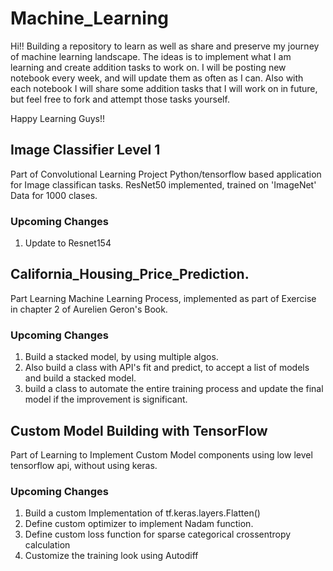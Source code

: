 # Machine_Learning
Hi!!
Building a repository to learn as well as share and preserve my journey of machine learning landscape.
The ideas is to implement what I am learning and create addition tasks to work on.
I will be posting new notebook every week, and will update them as often as I can.
Also with each notebook I will share some addition tasks that I will work on in future, but feel free to fork and attempt those tasks yourself.

Happy Learning Guys!!

## Image Classifier Level 1
Part of Convolutional Learning Project
Python/tensorflow based application for Image classifican tasks.
ResNet50 implemented, trained on 'ImageNet' Data for 1000 clases.
### Upcoming Changes
1. Update to Resnet154

## California_Housing_Price_Prediction.
Part Learning Machine Learning Process, implemented as part of Exercise in chapter 2 of Aurelien Geron's Book.
### Upcoming Changes
1. Build a stacked model, by using multiple algos.
2. Also build a class with API's fit and predict, to accept a list of models and build a stacked model.
3. build a class to  automate the entire training process and update the final model if the improvement is significant.

## Custom Model Building with TensorFlow
Part of Learning to Implement Custom Model components using low level tensorflow api, without using keras.
### Upcoming Changes
1. Build a custom Implementation of tf.keras.layers.Flatten()
2. Define custom optimizer to  implement Nadam function.
3. Define custom loss function for sparse categorical crossentropy calculation
4. Customize the training look using Autodiff

